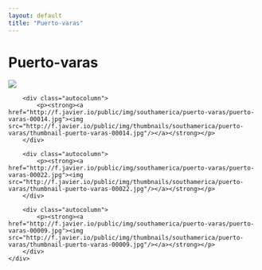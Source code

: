 ```yaml
---
layout: default
title: "Puerto-varas"
---
```


<h1 class="page" style="padding-left:0%;">Puerto-varas</h1>
<div class="page">
    <div class="autowide">
        <div class="autocolumn">
            <p><strong><a href="http://f.javier.io/public/img/southamerica/puerto-varas/puerto-varas-00019.jpg"><img src="http://f.javier.io/public/img/thumbnails/southamerica/puerto-varas/thumbnail-puerto-varas-00019.jpg"/></a></strong></p>
        </div>

        <div class="autocolumn">
            <p><strong><a href="http://f.javier.io/public/img/southamerica/puerto-varas/puerto-varas-00014.jpg"><img src="http://f.javier.io/public/img/thumbnails/southamerica/puerto-varas/thumbnail-puerto-varas-00014.jpg"/></a></strong></p>
        </div>

        <div class="autocolumn">
            <p><strong><a href="http://f.javier.io/public/img/southamerica/puerto-varas/puerto-varas-00022.jpg"><img src="http://f.javier.io/public/img/thumbnails/southamerica/puerto-varas/thumbnail-puerto-varas-00022.jpg"/></a></strong></p>
        </div>

        <div class="autocolumn">
            <p><strong><a href="http://f.javier.io/public/img/southamerica/puerto-varas/puerto-varas-00009.jpg"><img src="http://f.javier.io/public/img/thumbnails/southamerica/puerto-varas/thumbnail-puerto-varas-00009.jpg"/></a></strong></p>
        </div>
    </div>
</div>

